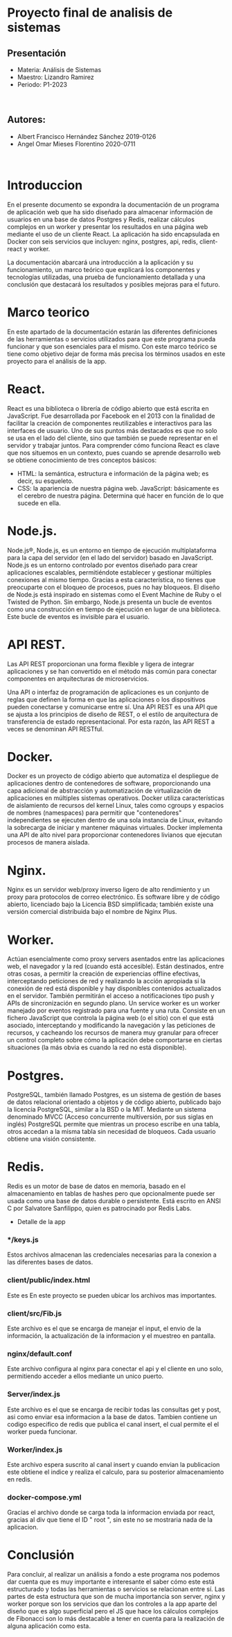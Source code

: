 # Proyecto final de analisis de sistemas

## Presentación

+ Materia: Análisis de Sistemas
+ Maestro: Lizandro Ramirez
+ Periodo: P1-2023
  
<br>

## Autores:

+ Albert Francisco Hernández Sánchez 2019-0126
+ Angel Omar Mieses Florentino 2020-0711
  
<br>


# Introduccion
En el presente documento se expondra la  documentación de un programa de aplicación web que ha sido diseñado para almacenar información de usuarios en una base de datos Postgres y Redis, realizar cálculos complejos en un worker y presentar los resultados en una página web mediante el uso de un cliente React. La aplicación ha sido encapsulada en Docker con seis servicios que incluyen: nginx, postgres, api, redis, client-react y worker.

La documentación abarcará una introducción a la aplicación y su funcionamiento, un marco teórico que explicará los componentes y tecnologías utilizadas, una prueba de funcionamiento detallada y una conclusión que destacará los resultados y posibles mejoras para el futuro.

# Marco teorico

En este apartado de la documentación estarán las diferentes definiciones de las herramientas o servicios utilizados para que este programa pueda funcionar y que son esenciales para el mismo. Con este marco teórico se tiene como objetivo dejar de forma más precisa los términos usados en este proyecto para el análisis de la app.

# React.
React es una biblioteca o librería de código abierto que está escrita en JavaScript. Fue desarrollada por Facebook en el 2013 con la finalidad de facilitar la creación de componentes reutilizables e interactivos para las interfaces de usuario.
Uno de sus puntos más destacados es que no solo se usa en el lado del cliente, sino que también se puede representar en el servidor y trabajar juntos.
Para comprender cómo funciona React es clave que nos situemos en un contexto, pues cuando se aprende desarrollo web se obtiene conocimiento de tres conceptos básicos:

- HTML: la semántica, estructura e información de la página web; es decir, su esqueleto.
- CSS: la apariencia de nuestra página web.
JavaScript: básicamente es el cerebro de nuestra página. Determina qué hacer en función de lo que sucede en ella.

# Node.js.
Node.js®, Node.js, es un entorno en tiempo de ejecución multiplataforma para la capa del servidor (en el lado del servidor) basado en JavaScript.
Node.js es un entorno controlado por eventos diseñado para crear aplicaciones escalables, permitiéndote establecer y gestionar múltiples conexiones al mismo tiempo. Gracias a esta característica, no tienes que preocuparte con el bloqueo de procesos, pues no hay bloqueos.
El diseño de Node.js está inspirado en sistemas como el Event Machine de Ruby o el Twisted de Python. Sin embargo, Node.js presenta un bucle de eventos como una construcción en tiempo de ejecución en lugar de una biblioteca. Este bucle de eventos es invisible para el usuario.

# API REST.
Las API REST proporcionan una forma flexible y ligera de integrar aplicaciones y se han convertido en el método más común para conectar componentes en arquitecturas de microservicios.

Una API o interfaz de programación de aplicaciones es un conjunto de reglas que definen la forma en que las aplicaciones o los dispositivos pueden conectarse y comunicarse entre sí. Una API REST es una API que se ajusta a los principios de diseño de REST, o el estilo de arquitectura de transferencia de estado representacional. Por esta razón, las API REST a veces se denominan API RESTful.

# Docker.
Docker es un proyecto de código abierto que automatiza el despliegue de aplicaciones dentro de contenedores de software, proporcionando una capa adicional de abstracción y automatización de virtualización de aplicaciones en múltiples sistemas operativos. Docker utiliza características de aislamiento de recursos del kernel Linux, tales como cgroups y espacios de nombres (namespaces) para permitir que "contenedores" independientes se ejecuten dentro de una sola instancia de Linux, evitando la sobrecarga de iniciar y mantener máquinas virtuales. Docker implementa una API de alto nivel para proporcionar contenedores livianos que ejecutan procesos de manera aislada.

# Nginx.
Nginx  es un servidor web/proxy inverso ligero de alto rendimiento y un proxy para protocolos de correo electrónico.  Es software libre y de código abierto, licenciado bajo la Licencia BSD simplificada; también existe una versión comercial distribuida bajo el nombre de Nginx Plus. 

# Worker.
Actúan esencialmente como proxy servers asentados entre las aplicaciones web, el navegador y la red (cuando está accesible). Están destinados, entre otras cosas, a permitir la creación de experiencias offline efectivas, interceptando peticiones de red y realizando la acción apropiada si la conexión de red está disponible y hay disponibles contenidos actualizados en el servidor. También permitirán el acceso a notificaciones tipo push y APIs de sincronización en segundo plano.
Un service worker es un worker manejado por eventos registrado para una fuente y una ruta. Consiste en un fichero JavaScript que controla la página web (o el sitio) con el que está asociado, interceptando y modificando la navegación y las peticiones de recursos, y cacheando los recursos de manera muy granular para ofrecer un control completo sobre cómo la aplicación debe comportarse en ciertas situaciones (la más obvia es cuando la red no está disponible).

# Postgres.
PostgreSQL, también llamado Postgres, es un sistema de gestión de bases de datos relacional orientado a objetos y de código abierto, publicado bajo la licencia PostgreSQL, similar a la BSD o la MIT.
Mediante un sistema denominado MVCC (Acceso concurrente multiversión, por sus siglas en inglés) PostgreSQL permite que mientras un proceso escribe en una tabla, otros accedan a la misma tabla sin necesidad de bloqueos. Cada usuario obtiene una visión consistente.

# Redis.
Redis es un motor de base de datos en memoria, basado en el almacenamiento en tablas de hashes pero que opcionalmente puede ser usada como una base de datos durable o persistente. Está escrito en ANSI C por Salvatore Sanfilippo, quien es patrocinado por Redis Labs.

- Detalle de la app 
### */keys.js
Estos archivos almacenan las credenciales necesarias para la conexion a las diferentes bases de datos.

### client/public/index.html

Este es  En este proyecto se pueden ubicar los archivos mas importantes.

### client/src/Fib.js
Este archivo es el que se encarga de manejar el input, el envio de la información, la actualización de la informacion y el muestreo en pantalla.

### nginx/default.conf

Este archivo configura al nginx para conectar el api y el cliente en uno solo, permitiendo acceder a ellos mediante un unico puerto.

### Server/index.js
Este archivo es el que se encarga de recibir todas las consultas get y post, asi como enviar esa informacion a la base de datos. Tambien contiene un codigo especifico de redis que publica el canal insert, el cual permite el el worker pueda funcionar.

### Worker/index.js
Este archivo espera suscrito al canal insert y cuando envian la publicacion este obtiene el indice y realiza el calculo, para su posterior almacenamiento en redis.

### docker-compose.yml
Gracias el archivo donde se carga toda la informacion enviada por react, gracias al div que tiene el ID " root ", sin este no se mostraria nada de la aplicacion.


# Conclusión
Para concluir, al realizar un análisis a fondo a este programa nos podemos dar cuenta que es muy importante e interesante el saber cómo este está estructurado y todas las herramientas o servicios se relacionan entre sí. Las partes de esta estructura que son de mucha importancia son server, nginx y worker porque son los servicios que dan los controles a la app aparte del diseño que es algo superficial pero el JS que hace los cálculos complejos de Fibonacci son lo más destacable a tener en cuenta para la realización de alguna aplicación como esta.



